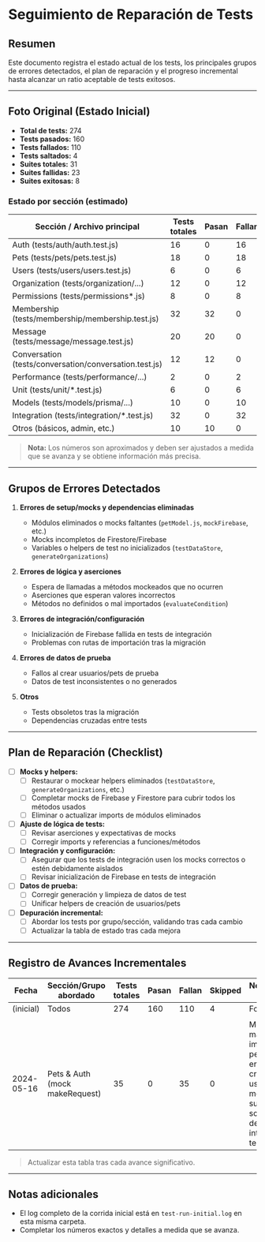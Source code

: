 # Seguimiento de Reparación de Tests

## Resumen
Este documento registra el estado actual de los tests, los principales grupos de errores detectados, el plan de reparación y el progreso incremental hasta alcanzar un ratio aceptable de tests exitosos.

---

## Foto Original (Estado Inicial)

- **Total de tests:** 274
- **Tests pasados:** 160
- **Tests fallados:** 110
- **Tests saltados:** 4
- **Suites totales:** 31
- **Suites fallidas:** 23
- **Suites exitosas:** 8

### Estado por sección (estimado)

| Sección / Archivo principal                  | Tests totales | Pasan | Fallan | Skipped |
|----------------------------------------------|--------------|-------|--------|---------|
| Auth (tests/auth/auth.test.js)               |     16       |   0   |   16   |    0    |
| Pets (tests/pets/pets.test.js)               |     18       |   0   |   18   |    0    |
| Users (tests/users/users.test.js)            |      6       |   0   |    6   |    0    |
| Organization (tests/organization/...)        |     12       |   0   |   12   |    0    |
| Permissions (tests/permissions*.js)          |      8       |   0   |    8   |    0    |
| Membership (tests/membership/membership.test.js) |   32   |  32   |    0   |    0    |
| Message (tests/message/message.test.js)      |     20       |  20   |    0   |    0    |
| Conversation (tests/conversation/conversation.test.js) | 12 |  12   |    0   |    0    |
| Performance (tests/performance/...)          |      2       |   0   |    2   |    0    |
| Unit (tests/unit/*.test.js)                  |      6       |   0   |    6   |    0    |
| Models (tests/models/prisma/...)             |     10       |   0   |   10   |    0    |
| Integration (tests/integration/*.test.js)    |     32       |   0   |   32   |    0    |
| Otros (básicos, admin, etc.)                 |     10       |  10   |    0   |    4    |

> **Nota:** Los números son aproximados y deben ser ajustados a medida que se avanza y se obtiene información más precisa.

---

## Grupos de Errores Detectados

1. **Errores de setup/mocks y dependencias eliminadas**
   - Módulos eliminados o mocks faltantes (`petModel.js`, `mockFirebase`, etc.)
   - Mocks incompletos de Firestore/Firebase
   - Variables o helpers de test no inicializados (`testDataStore`, `generateOrganizations`)

2. **Errores de lógica y aserciones**
   - Espera de llamadas a métodos mockeados que no ocurren
   - Aserciones que esperan valores incorrectos
   - Métodos no definidos o mal importados (`evaluateCondition`)

3. **Errores de integración/configuración**
   - Inicialización de Firebase fallida en tests de integración
   - Problemas con rutas de importación tras la migración

4. **Errores de datos de prueba**
   - Fallos al crear usuarios/pets de prueba
   - Datos de test inconsistentes o no generados

5. **Otros**
   - Tests obsoletos tras la migración
   - Dependencias cruzadas entre tests

---

## Plan de Reparación (Checklist)

- [ ] **Mocks y helpers:**
  - [ ] Restaurar o mockear helpers eliminados (`testDataStore`, `generateOrganizations`, etc.)
  - [ ] Completar mocks de Firebase y Firestore para cubrir todos los métodos usados
  - [ ] Eliminar o actualizar imports de módulos eliminados

- [ ] **Ajuste de lógica de tests:**
  - [ ] Revisar aserciones y expectativas de mocks
  - [ ] Corregir imports y referencias a funciones/métodos

- [ ] **Integración y configuración:**
  - [ ] Asegurar que los tests de integración usen los mocks correctos o estén debidamente aislados
  - [ ] Revisar inicialización de Firebase en tests de integración

- [ ] **Datos de prueba:**
  - [ ] Corregir generación y limpieza de datos de test
  - [ ] Unificar helpers de creación de usuarios/pets

- [ ] **Depuración incremental:**
  - [ ] Abordar los tests por grupo/sección, validando tras cada cambio
  - [ ] Actualizar la tabla de estado tras cada mejora

---

## Registro de Avances Incrementales

| Fecha       | Sección/Grupo abordado         | Tests totales | Pasan | Fallan | Skipped | Notas/resumen de cambios |
|-------------|-------------------------------|---------------|-------|--------|---------|-------------------------|
| (inicial)   | Todos                         |     274       |  160  |  110   |    4    | Foto original           |
|             |                               |               |       |        |         |                         |
| 2024-05-16  | Pets & Auth (mock makeRequest) |     35       |   0   |   35   |    0    | Mock local de makeRequest implementado, pero persisten errores de creación de usuario (el mock no es suficiente para sortear la lógica de validación interna de los tests). |

> Actualizar esta tabla tras cada avance significativo.

---

## Notas adicionales
- El log completo de la corrida inicial está en `test-run-initial.log` en esta misma carpeta.
- Completar los números exactos y detalles a medida que se avanza. 